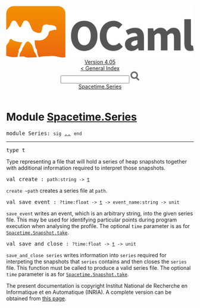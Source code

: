 <!-- ((! set title API !)) ((! set documentation !)) ((! set api !)) ((! set nobreadcrumb !)) -->
<div class="api"><header><nav class="toc brand"><a class="brand" href="https://ocaml.org/"><img src="colour-logo-gray.svg" class="svg" alt="OCaml"></a></nav><nav class="toc"><div class="toc_version"><a href="/docs" id="version-select">Version 4.05</a></div><a href="index.html">&lt; General Index</a><div class="api_search"><input type="text" name="apisearch" id="api_search" oninput="mySearch(false);" onkeypress="this.oninput();" onclick="this.oninput();" onpaste="this.oninput();">
<img src="search_icon.svg" alt="Search" class="svg" onclick="mySearch(false)"></div>
<div id="search_results"></div><div class="toc_title"><a href="#top">Spacetime.Series</a></div><ul></ul></nav></header>

<h1>Module <a href="type_Spacetime.Series.html">Spacetime.Series</a></h1>

<pre><span class="keyword">module</span> Series: <code class="code"><span class="keyword">sig</span></code> <a href="Spacetime.Series.html">..</a> <code class="code"><span class="keyword">end</span></code></pre><hr width="100%">

<pre><span id="TYPEt"><span class="keyword">type</span> <code class="type"></code>t</span> </pre>
<div class="info ">
Type representing a file that will hold a series of heap snapshots
      together with additional information required to interpret those
      snapshots.<br>
</div>


<pre><span id="VALcreate"><span class="keyword">val</span> create</span> : <code class="type">path:string -&gt; <a href="Spacetime.Series.html#TYPEt">t</a></code></pre><div class="info ">
<code class="code">create&nbsp;~path</code> creates a series file at <code class="code">path</code>.<br>
</div>

<pre><span id="VALsave_event"><span class="keyword">val</span> save_event</span> : <code class="type">?time:float -&gt; <a href="Spacetime.Series.html#TYPEt">t</a> -&gt; event_name:string -&gt; unit</code></pre><div class="info ">
<code class="code">save_event</code> writes an event, which is an arbitrary string, into the
      given series file.  This may be used for identifying particular points
      during program execution when analysing the profile.
      The optional <code class="code">time</code> parameter is as for <a href="Spacetime.Snapshot.html#VALtake"><code class="code"><span class="constructor">Spacetime</span>.<span class="constructor">Snapshot</span>.take</code></a>.<br>
</div>

<pre><span id="VALsave_and_close"><span class="keyword">val</span> save_and_close</span> : <code class="type">?time:float -&gt; <a href="Spacetime.Series.html#TYPEt">t</a> -&gt; unit</code></pre><div class="info ">
<code class="code">save_and_close&nbsp;series</code> writes information into <code class="code">series</code> required for
      interpeting the snapshots that <code class="code">series</code> contains and then closes the
      <code class="code">series</code> file. This function must be called to produce a valid series
      file.
      The optional <code class="code">time</code> parameter is as for <a href="Spacetime.Snapshot.html#VALtake"><code class="code"><span class="constructor">Spacetime</span>.<span class="constructor">Snapshot</span>.take</code></a>.<br>
</div>
<div class="copyright">The present documentation is copyright Institut National de Recherche en Informatique et en Automatique (INRIA). A complete version can be obtained from <a href="http://caml.inria.fr/pub/docs/manual-ocaml/">this page</a>.</div></div>